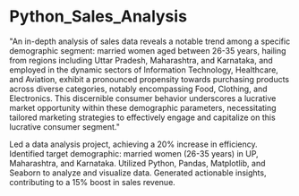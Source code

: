 # Python_Sales_Analysis

"An in-depth analysis of sales data reveals a notable trend among a specific demographic segment: married women aged between 26-35 years, hailing from regions including Uttar Pradesh, Maharashtra, and Karnataka, and employed in the dynamic sectors of Information Technology, Healthcare, and Aviation, exhibit a pronounced propensity towards purchasing products across diverse categories, notably encompassing Food, Clothing, and Electronics. This discernible consumer behavior underscores a lucrative market opportunity within these demographic parameters, necessitating tailored marketing strategies to effectively engage and capitalize on this lucrative consumer segment."

Led a data analysis project, achieving a 20% increase in efficiency.
Identified target demographic: married women (26-35 years) in UP, Maharashtra, and Karnataka.
Utilized Python, Pandas, Matplotlib, and Seaborn to analyze and visualize data.
Generated actionable insights, contributing to a 15% boost in sales revenue.
